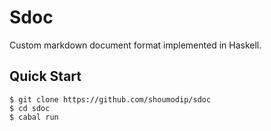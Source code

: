 # Sdoc
Custom markdown document format implemented in Haskell.

## Quick Start
```console
$ git clone https://github.com/shoumodip/sdoc
$ cd sdoc
$ cabal run
```
